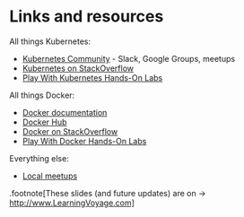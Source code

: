 # Links and resources

All things Kubernetes:

- [Kubernetes Community](https://kubernetes.io/community/) - Slack, Google Groups, meetups
- [Kubernetes on StackOverflow](https://stackoverflow.com/questions/tagged/kubernetes)
- [Play With Kubernetes Hands-On Labs](https://medium.com/@marcosnils/introducing-pwk-play-with-k8s-159fcfeb787b)

All things Docker:

- [Docker documentation](http://docs.docker.com/)
- [Docker Hub](https://hub.docker.com)
- [Docker on StackOverflow](https://stackoverflow.com/questions/tagged/docker)
- [Play With Docker Hands-On Labs](http://training.play-with-docker.com/)

Everything else:

- [Local meetups](https://www.meetup.com/)

.footnote[These slides (and future updates) are on → http://www.LearningVoyage.com]
